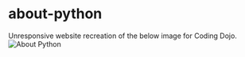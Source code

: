 # about-python
Unresponsive website recreation of the below image for Coding Dojo.
![About Python](http://s3.amazonaws.com/General_V88/boomyeah/company_209/chapter_3921/handouts/chapter3921_7093_python-BSD.png)
